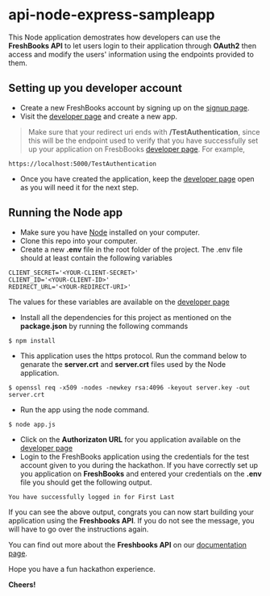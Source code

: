 # api-node-express-sampleapp

This Node application demostrates how developers can use the **FreshBooks API** to let users login to their application through **OAuth2** then access and modify the users' information using the endpoints provided to them.

## Setting up you developer account

- Create a new FreshBooks account by signing up on the [signup page](https://my.freshbooks.com/#/signup).
- Visit the [developer page](https://my.freshbooks.com/#/developer) and create a new app.
> Make sure that your redirect uri ends with **/TestAuthentication**, since this will be the endpoint used to verify that you have successfully set up your application on FresbBooks [developer page](https://my.freshbooks.com/#/developer). For example,
```
https://localhost:5000/TestAuthentication
```
- Once you have created the application, keep the [developer page](https://my.freshbooks.com/#/developer) open as you will need it for the next step.

## Running the Node app

- Make sure you have [Node](https://nodejs.org/en/download/) installed on your computer.
- Clone this repo into your computer.
- Create a new **.env** file in the root folder of the project. The .env file should at least contain the following variables
```
CLIENT_SECRET='<YOUR-CLIENT-SECRET>'
CLIENT_ID='<YOUR-CLIENT-ID>'
REDIRECT_URL='<YOUR-REDIRECT-URI>'
```
The values for these variables are available on the [developer page](https://my.freshbooks.com/#/developer)
- Install all the dependencies for this project as mentioned on the **package.json** by running the following commands
```
$ npm install
```
- This application uses the https protocol. Run the command below to genarate the **server.crt** and **server.crt** files used by the Node application.
```
$ openssl req -x509 -nodes -newkey rsa:4096 -keyout server.key -out server.crt
```
- Run the app using the node command.
```
$ node app.js
```
- Click on the **Authorizaton URL** for you application available on the [developer page](https://my.freshbooks.com/#/developer)
- Login to the FreshBooks application using the credentials for the test account given to you during the hackathon.
If you have correctly set up you application on **FreshBooks** and entered your credentials on the **.env** file you should get the following output.
```
You have successfully logged in for First Last
```

If you can see the above output, congrats you can now start building your application using the **Freshbooks API**. If you do not see the message, you will have to go over the instructions again.

You can find out more about the **Freshbooks API** on our [documentation page](https://www.freshbooks.com/api/start).

Hope you have a fun hackathon experience.

**Cheers!**